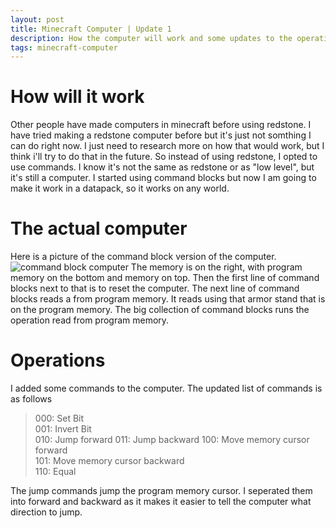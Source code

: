 ```yaml
---
layout: post
title: Minecraft Computer | Update 1
description: How the computer will work and some updates to the operations.
tags: minecraft-computer
---
```

# How will it work
Other people have made computers in minecraft before using redstone.
I have tried making a redstone computer before but it's just not somthing I can do right now.
I just need to research more on how that would work, but I think i'll try to do that in the future.
So instead of using redstone, I opted to use commands.
I know it's not the same as redstone or as "low level", but it's still a computer.
I started using command blocks but now I am going to make it work in a datapack, so it works on any world.

# The actual computer
Here is a picture of the command block version of the computer.
![command block computer](http://www.7bitsci.com/assets/images/minecraft-computer-command-block-based.png)
The memory is on the right, with program memory on the bottom and memory on top.
Then the first line of command blocks next to that is to reset the computer.
The next line of command blocks reads a from program memory.
It reads using that armor stand that is on the program memory.
The big collection of command blocks runs the operation read from program memory.

# Operations
I added some commands to the computer. The updated list of commands is as follows

> 000: Set Bit  
> 001: Invert Bit  
> 010: Jump forward 
> 011: Jump backward
> 100: Move memory cursor forward  
> 101: Move memory cursor backward  
> 110: Equal

The jump commands jump the program memory cursor. 
I seperated them into forward and backward as it makes it easier to tell the computer what direction to jump.
